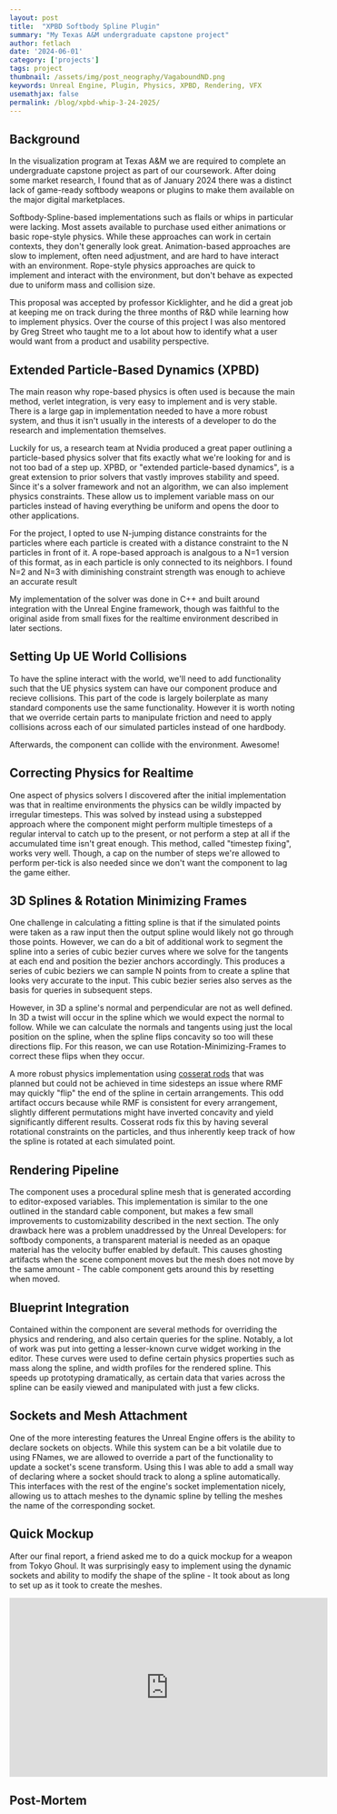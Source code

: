 ```yaml
---
layout: post
title:  "XPBD Softbody Spline Plugin"
summary: "My Texas A&M undergraduate capstone project"
author: fetlach
date: '2024-06-01'
category: ['projects']
tags: project
thumbnail: /assets/img/post_neography/VagaboundND.png
keywords: Unreal Engine, Plugin, Physics, XPBD, Rendering, VFX
usemathjax: false
permalink: /blog/xpbd-whip-3-24-2025/
---
```


<h2> Background </h2>

In the visualization program at Texas A&M we are required to complete an undergraduate capstone project as part of our coursework.
After doing some market research, I found that as of January 2024 there was a distinct lack of game-ready softbody weapons or plugins to make them available on the major digital marketplaces.

Softbody-Spline-based implementations such as flails or whips in particular were lacking. Most assets available to purchase used either animations or basic rope-style physics.
While these approaches can work in certain contexts, they don't generally look great. 
Animation-based approaches are slow to implement, often need adjustment, and are hard to have interact with an environment. 
Rope-style physics approaches are quick to implement and interact with the environment, but don't behave as expected due to uniform mass and collision size.

This proposal was accepted by professor Kicklighter, and he did a great job at keeping me on track during the three months of R&D while learning how to implement physics.
Over the course of this project I was also mentored by Greg Street who taught me to a lot about how to identify what a user would want from a product and usability perspective.

<h2> Extended Particle-Based Dynamics (XPBD) </h2>

The main reason why rope-based physics is often used is because the main method, verlet integration, is very easy to implement and is very stable. 
There is a large gap in implementation needed to have a more robust system, and thus it isn't usually in the interests of a developer to do the research and implementation themselves.

Luckily for us, a research team at Nvidia produced a great paper outlining a particle-based physics solver that fits exactly what we're looking for and is not too bad of a step up. 
XPBD, or "extended particle-based dynamics", is a great extension to prior solvers that vastly improves stability and speed. 
Since it's a solver framework and not an algorithm, we can also implement physics constraints. These allow us to implement variable mass on our particles instead of having everything be uniform and opens the door to other applications.

For the project, I opted to use N-jumping distance constraints for the particles where each particle is created with a distance constraint to the N particles in front of it. 
A rope-based approach is analgous to a N=1 version of this format, as in each particle is only connected to its neighbors. I found N=2 and N=3 with diminishing constraint strength was enough to achieve an accurate result

My implementation of the solver was done in C++ and built around integration with the Unreal Engine framework, though was faithful to the original aside from small fixes for the realtime environment described in later sections.

<h2> Setting Up UE World Collisions </h2>

To have the spline interact with the world, we'll need to add functionality such that the UE physics system can have our component produce and recieve collisions.
This part of the code is largely boilerplate as many standard components use the same functionality. However it is worth noting that we override certain parts to manipulate friction and need to apply collisions across each of our simulated particles instead of one hardbody.

Afterwards, the component can collide with the environment. Awesome!

<h2> Correcting Physics for Realtime </h2>

One aspect of physics solvers I discovered after the initial implementation was that in realtime environments the physics can be wildly impacted by irregular timesteps.
This was solved by instead using a substepped approach where the component might perform multiple timesteps of a regular interval to catch up to the present, or not perform a step at all if the accumulated time isn't great enough.
This method, called "timestep fixing", works very well. Though, a cap on the number of steps we're allowed to perform per-tick is also needed since we don't want the component to lag the game either.

<h2> 3D Splines & Rotation Minimizing Frames </h2>

One challenge in calculating a fitting spline is that if the simulated points were taken as a raw input then the output spline would likely not go through those points.
However, we can do a bit of additional work to segment the spline into a series of cubic bezier curves where we solve for the tangents at each end and position the bezier anchors accordingly. This produces a series of cubic beziers we can sample N points from to create a spline that looks very accurate to the input. 
This cubic bezier series also serves as the basis for queries in subsequent steps.

However, in 3D a spline's normal and perpendicular are not as well defined.
In 3D a twist will occur in the spline which we would expect the normal to follow. While we can calculate the normals and tangents using just the local position on the spline, when the spline flips concavity so too will these directions flip.
For this reason, we can use Rotation-Minimizing-Frames to correct these flips when they occur.

A more robust physics implementation using [cosserat rods](https://www.cosseratrods.org/cosserat_rods/theory/) that was planned but could not be achieved in time sidesteps an issue where RMF may quickly "flip" the end of the spline in certain arrangements. This odd artifact occurs because while RMF is consistent for every arrangement, slightly different permutations might have inverted concavity and yield significantly different results.
Cosserat rods fix this by having several rotational constraints on the particles, and thus inherently keep track of how the spline is rotated at each simulated point.

<h2> Rendering Pipeline </h2>

The component uses a procedural spline mesh that is generated according to editor-exposed variables. 
This implementation is similar to the one outlined in the standard cable component, but makes a few small improvements to customizability described in the next section.
The only drawback here was a problem unaddressed by the Unreal Developers: for softbody components, a transparent material is needed as an opaque material has the velocity buffer enabled by default. 
This causes ghosting artifacts when the scene component moves but the mesh does not move by the same amount - The cable component gets around this by resetting when moved.

<h2> Blueprint Integration </h2>

Contained within the component are several methods for overriding the physics and rendering, and also certain queries for the spline.
Notably, a lot of work was put into getting a lesser-known curve widget working in the editor. These curves were used to define certain physics properties such as mass along the spline, and width profiles for the rendered spline.
This speeds up prototyping dramatically, as certain data that varies across the spline can be easily viewed and manipulated with just a few clicks.

<h2> Sockets and Mesh Attachment </h2>

One of the more interesting features the Unreal Engine offers is the ability to declare sockets on objects. 
While this system can be a bit volatile due to using FNames, we are allowed to override a part of the functionality to update a socket's scene transform. 
Using this I was able to add a small way of declaring where a socket should track to along a spline automatically. 
This interfaces with the rest of the engine's socket implementation nicely, allowing us to attach meshes to the dynamic spline by telling the meshes the name of the corresponding socket.

<h2>Quick Mockup</h2>

After our final report, a friend asked me to do a quick mockup for a weapon from Tokyo Ghoul. 
It was surprisingly easy to implement using the dynamic sockets and ability to modify the shape of the spline - It took about as long to set up as it took to create the meshes.

<iframe width="560" height="315" src="https://www.youtube.com/embed/wyW3sSpMyII?si=hpCzSxE3cYvi7xwU" title="YouTube video player" frameborder="0" allow="accelerometer; autoplay; clipboard-write; encrypted-media; gyroscope; picture-in-picture; web-share" referrerpolicy="strict-origin-when-cross-origin" allowfullscreen></iframe>

<h2> Post-Mortem </h2>

